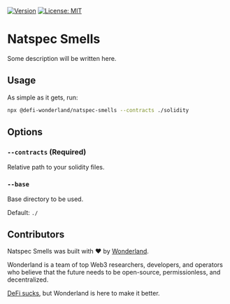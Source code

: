 [![Version](https://img.shields.io/npm/v/@defi-wonderland/natspec-smells?label=Version)](https://www.npmjs.com/package/@defi-wonderland/natspec-smells)
[![License: MIT](https://img.shields.io/badge/License-MIT-blue.svg)](https://github.com/defi-wonderland/natspec-smells/blob/main/LICENSE)

# Natspec Smells

Some description will be written here.

## Usage

As simple as it gets, run:
```bash
npx @defi-wonderland/natspec-smells --contracts ./solidity
```


## Options

### `--contracts` (Required)
Relative path to your solidity files.

### `--base`
Base directory to be used.

Default: `./`


## Contributors

Natspec Smells was built with ❤️ by [Wonderland](https://defi.sucks).

Wonderland is a team of top Web3 researchers, developers, and operators who believe that the future needs to be open-source, permissionless, and decentralized.

[DeFi sucks](https://defi.sucks), but Wonderland is here to make it better.